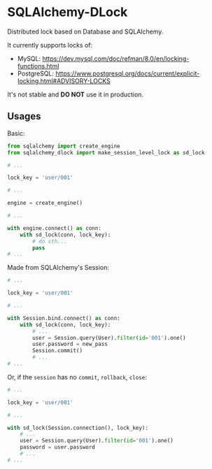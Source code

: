 # SQLAlchemy-DLock

Distributed lock based on Database and SQLAlchemy.

It currently supports locks of:

- MySQL: <https://dev.mysql.com/doc/refman/8.0/en/locking-functions.html>
- PostgreSQL: <https://www.postgresql.org/docs/current/explicit-locking.html#ADVISORY-LOCKS>

It's not stable and **DO NOT** use it in production.

## Usages

Basic:

```python
from sqlalchemy import create_engine
from sqlalchemy_dlock import make_session_level_lock as sd_lock

# ...

lock_key = 'user/001'

# ...

engine = create_engine()

# ...

with engine.connect() as conn:
    with sd_lock(conn, lock_key):
        # do sth...
        pass
# ...
```

Made from SQLAlchemy's Session:

```python
# ...

lock_key = 'user/001'

# ...

with Session.bind.connect() as conn:
    with sd_lock(conn, lock_key):
        # ...
        user = Session.query(User).filter(id='001').one()
        user.password = new_pass
        Session.commit()
        # ...
# ...
```

Or, if the `session` has no `commit`, `rollback`, `close`:

```python
# ...

lock_key = 'user/001'

# ...

with sd_lock(Session.connection(), lock_key):
    # ...
    user = Session.query(User).filter(id='001').one()
    password = user.password
    # ...
# ...
```
